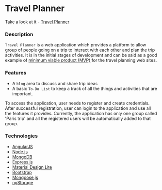 # Travel Planner

Take a look at it - [Travel Planner](https://travelplanner-1.herokuapp.com/)

### Description
`Travel Planner` is a web application which provides a platform to allow group of people going on a trip to interact with each other and plan the trip activities. It is in the initial stages of development and can be said as a good example of [minimum viable product (MVP)](https://en.wikipedia.org/wiki/Minimum_viable_product) for the travel planning web sites. 

### Features 
* A `blog` area to discuss and share trip ideas
* A basic `To-Do List` to keep a track of all the things and activities that are important. 

To access the application, user needs to register and create credentials. After successful registration, user can login to the application and use all the features it provides. Currently, the application has only one group called 'Paris trip' and all the registered users will be automatically added to that group.

### Technologies
* [AngularJS](https://angularjs.org/)
* [Node.js](https://nodejs.org/en/)
* [MongoDB](https://www.mongodb.com/)
* [Express.js](http://expressjs.com/)
* [Material Design Lite](https://getmdl.io/)
* [Bootstrap](http://getbootstrap.com/)
* [Mongoose.js](http://mongoosejs.com/)
* [ngStorage](https://github.com/gsklee/ngStorage)
